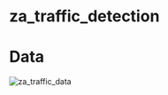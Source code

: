 # za_traffic_detection

# Data
![za_traffic_data](https://drive.google.com/drive/folders/1-9F9HVqA7XBwpxYwlA0KJxqYOknVK0Hg?usp=sharing)
